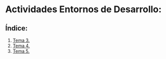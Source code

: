 # Actividades Entornos de Desarrollo:

## Índice:
1. [Tema 3.](./UD3-depuracion-pruebas/README.md)
1. [Tema 4.](#)
1. [Tema 5.](#)
